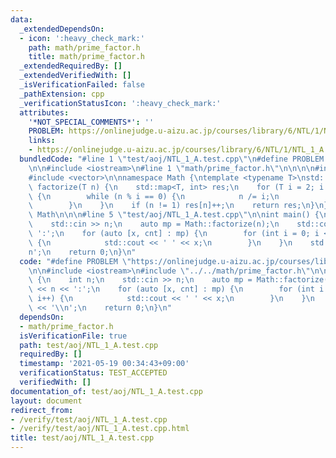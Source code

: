 ```yaml
---
data:
  _extendedDependsOn:
  - icon: ':heavy_check_mark:'
    path: math/prime_factor.h
    title: math/prime_factor.h
  _extendedRequiredBy: []
  _extendedVerifiedWith: []
  _isVerificationFailed: false
  _pathExtension: cpp
  _verificationStatusIcon: ':heavy_check_mark:'
  attributes:
    '*NOT_SPECIAL_COMMENTS*': ''
    PROBLEM: https://onlinejudge.u-aizu.ac.jp/courses/library/6/NTL/1/NTL_1_A
    links:
    - https://onlinejudge.u-aizu.ac.jp/courses/library/6/NTL/1/NTL_1_A
  bundledCode: "#line 1 \"test/aoj/NTL_1_A.test.cpp\"\n#define PROBLEM \"https://onlinejudge.u-aizu.ac.jp/courses/library/6/NTL/1/NTL_1_A\"\
    \n\n#include <iostream>\n#line 1 \"math/prime_factor.h\"\n\n\n\n#include <map>\n\
    #include <vector>\n\nnamespace Math {\ntemplate <typename T>\nstd::map<T, int>\
    \ factorize(T n) {\n    std::map<T, int> res;\n    for (T i = 2; i * i <= n; i++)\
    \ {\n        while (n % i == 0) {\n            n /= i;\n            res[i]++;\n\
    \        }\n    }\n    if (n != 1) res[n]++;\n    return res;\n}\n}  // namespace\
    \ Math\n\n\n#line 5 \"test/aoj/NTL_1_A.test.cpp\"\n\nint main() {\n    int n;\n\
    \    std::cin >> n;\n    auto mp = Math::factorize(n);\n    std::cout << n <<\
    \ ':';\n    for (auto [x, cnt] : mp) {\n        for (int i = 0; i < cnt; i++)\
    \ {\n            std::cout << ' ' << x;\n        }\n    }\n    std::cout << '\\\
    n';\n    return 0;\n}\n"
  code: "#define PROBLEM \"https://onlinejudge.u-aizu.ac.jp/courses/library/6/NTL/1/NTL_1_A\"\
    \n\n#include <iostream>\n#include \"../../math/prime_factor.h\"\n\nint main()\
    \ {\n    int n;\n    std::cin >> n;\n    auto mp = Math::factorize(n);\n    std::cout\
    \ << n << ':';\n    for (auto [x, cnt] : mp) {\n        for (int i = 0; i < cnt;\
    \ i++) {\n            std::cout << ' ' << x;\n        }\n    }\n    std::cout\
    \ << '\\n';\n    return 0;\n}\n"
  dependsOn:
  - math/prime_factor.h
  isVerificationFile: true
  path: test/aoj/NTL_1_A.test.cpp
  requiredBy: []
  timestamp: '2021-05-19 00:34:43+09:00'
  verificationStatus: TEST_ACCEPTED
  verifiedWith: []
documentation_of: test/aoj/NTL_1_A.test.cpp
layout: document
redirect_from:
- /verify/test/aoj/NTL_1_A.test.cpp
- /verify/test/aoj/NTL_1_A.test.cpp.html
title: test/aoj/NTL_1_A.test.cpp
---
```

